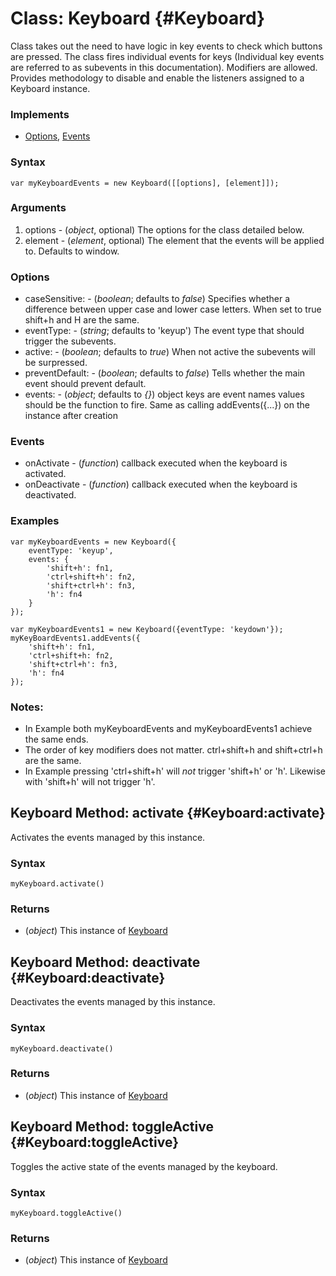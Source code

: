 Class: Keyboard {#Keyboard}
=================================

Class takes out the need to have logic in key events to check which buttons are pressed.  The class fires individual events for keys (Individual key events are referred to as subevents in this documentation).  Modifiers are allowed. Provides methodology to disable and enable the listeners assigned to a Keyboard instance.

### Implements

* [Options][], [Events][]

### Syntax

	var myKeyboardEvents = new Keyboard([[options], [element]]);

### Arguments

1. options - (*object*, optional) The options for the class detailed below.
2. element - (*element*, optional) The element that the events will be applied to. Defaults to window.

### Options

* caseSensitive:  - (*boolean*; defaults to *false*) Specifies whether a difference between upper case and lower case letters.  When set to true shift+h and H are the same.
* eventType:      - (*string*; defaults to 'keyup') The event type that should trigger the subevents.
* active:         - (*boolean*; defaults to *true*) When not active the subevents will be surpressed.
* preventDefault: - (*boolean*; defaults to *false*) Tells whether the main event should prevent default.
* events:         - (*object*; defaults to *{}*) object keys are event names values should be the function to fire. Same as calling addEvents({...}) on the instance after creation

### Events

* onActivate - (*function*) callback executed when the keyboard is activated.
* onDeactivate - (*function*) callback executed when the keyboard is deactivated.

### Examples

	var myKeyboardEvents = new Keyboard({
		eventType: 'keyup', 
		events: { 
			'shift+h': fn1, 
			'ctrl+shift+h': fn2, 
			'shift+ctrl+h': fn3,
			'h': fn4
		}
	});

	var myKeyboardEvents1 = new Keyboard({eventType: 'keydown'});
	myKeyBoardEvents1.addEvents({
		'shift+h': fn1,
		'ctrl+shift+h: fn2,
		'shift+ctrl+h': fn3,
		'h': fn4
	});

### Notes:

* In Example both myKeyboardEvents and myKeyboardEvents1 achieve the same ends.
* The order of key modifiers does not matter. ctrl+shift+h and shift+ctrl+h are the same.
* In Example pressing 'ctrl+shift+h' will *not* trigger 'shift+h' or 'h'. Likewise with 'shift+h' will not trigger 'h'.

Keyboard Method: activate {#Keyboard:activate}
------------------------------------

Activates the events managed by this instance.

### Syntax

	myKeyboard.activate()

### Returns

* (*object*) This instance of [Keyboard][]

Keyboard Method: deactivate {#Keyboard:deactivate}
------------------------------------

Deactivates the events managed by this instance.

### Syntax

	myKeyboard.deactivate()

### Returns

* (*object*) This instance of [Keyboard][]

Keyboard Method: toggleActive {#Keyboard:toggleActive}
------------------------------------

Toggles the active state of the events managed by the keyboard.

### Syntax

	myKeyboard.toggleActive()

### Returns

* (*object*) This instance of [Keyboard][]

[Keyboard]: #Keyboard
[Options]: /core/Class/Class.Extras#Options
[Events]: /core/Class/Class.Extras#Events
